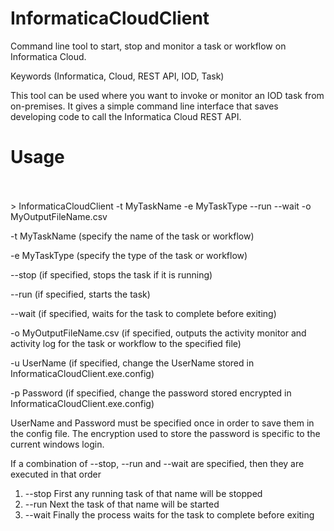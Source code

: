 # InformaticaCloudClient
Command line tool to start, stop and monitor a task or workflow on Informatica Cloud.

Keywords (Informatica, Cloud, REST API, IOD, Task)

This tool can be used where you want to invoke or monitor an IOD task from on-premises. It gives a simple command line interface that saves developing code to call the Informatica Cloud REST API.


Usage
========
 <br><br> > InformaticaCloudClient -t MyTaskName -e MyTaskType --run --wait -o MyOutputFileName.csv


-t MyTaskName   (specify the name of the task or workflow)

-e MyTaskType   (specify the type of the task or workflow)

--stop          (if specified, stops the task if it is running)

--run           (if specified, starts the task)

--wait          (if specified, waits for the task to complete before exiting)

-o MyOutputFileName.csv  (if specified, outputs the activity monitor and activity log for the task or workflow to the specified file)

-u UserName     (if specified, change the UserName stored in InformaticaCloudClient.exe.config)

-p Password     (if specified, change the password stored encrypted in InformaticaCloudClient.exe.config)

UserName and Password must be specified once in order to save them in the config file.
The encryption used to store the password is specific to the current windows login.


If a combination of --stop, --run and --wait are specified, then they are executed in that order

1. --stop First any running task of that name will be stopped
2. --run  Next the task of that name will be started
3. --wait Finally the process waits for the task to complete before exiting
